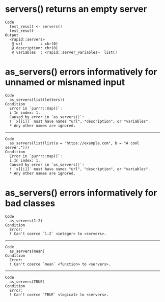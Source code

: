 # servers() returns an empty server

    Code
      test_result <- servers()
      test_result
    Output
      <rapid::servers>
       @ url        : chr(0) 
       @ description: chr(0) 
       @ variables  : <rapid::server_variables>  list()

# as_servers() errors informatively for unnamed or misnamed input

    Code
      as_servers(list(letters))
    Condition
      Error in `purrr::map()`:
      i In index: 1.
      Caused by error in `as_servers()`:
      ! `x[[i]]` must have names "url", "description", or "variables".
      * Any other names are ignored.

---

    Code
      as_servers(list(list(a = "https://example.com", b = "A cool server.")))
    Condition
      Error in `purrr::map()`:
      i In index: 1.
      Caused by error in `as_servers()`:
      ! `x[[i]]` must have names "url", "description", or "variables".
      * Any other names are ignored.

# as_servers() errors informatively for bad classes

    Code
      as_servers(1:2)
    Condition
      Error:
      ! Can't coerce `1:2` <integer> to <servers>.

---

    Code
      as_servers(mean)
    Condition
      Error:
      ! Can't coerce `mean` <function> to <servers>.

---

    Code
      as_servers(TRUE)
    Condition
      Error:
      ! Can't coerce `TRUE` <logical> to <servers>.

